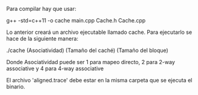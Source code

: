 Para compilar hay que usar:

g++ -std=c++11 -o cache main.cpp Cache.h Cache.cpp

Lo anterior creará un archivo ejecutable llamado cache. Para ejecutarlo se hace de la siguiente manera:

./cache (Asociatividad) (Tamaño del caché) (Tamaño del bloque)

Donde Asociatividad puede ser 1 para mapeo directo, 2 para 2-way associative y 4 para 4-way associative

El archivo 'aligned.trace' debe estar en la misma carpeta que se ejecuta el binario.
